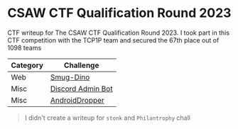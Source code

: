# CSAW CTF Qualification Round 2023
CTF writeup for The CSAW CTF Qualification Round 2023. I took part in this CTF competition with the TCP1P team and secured the 67th place out of 1098 teams

| Category | Challenge |
| --- | --- |
| Web | [Smug-Dino](/CSAW%20CTF%20Qualification%20Round%202023/Smug-Dino/)
| Misc | [Discord Admin Bot](/CSAW%20CTF%20Qualification%20Round%202023/Discord%20Admin%20Bot/)
| Misc | [AndroidDropper](/CSAW%20CTF%20Qualification%20Round%202023/AndroidDropper/)

> I didn't create a writeup for `stonk` and `Philantrophy` chall